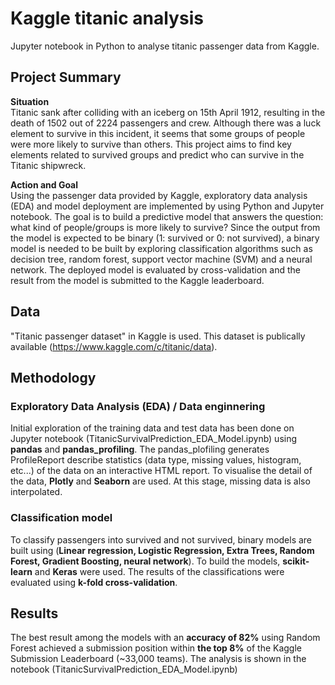 # Kaggle titanic analysis
Jupyter notebook in Python to analyse titanic passenger data from Kaggle.

## Project Summary
**Situation**  
Titanic sank after colliding with an iceberg on 15th April 1912, resulting in the death of 1502 out of 2224 passengers and crew. Although there was a luck element to survive in this incident, it seems that some groups of people were more likely to survive than others. This project aims to find key elements related to survived groups and predict who can survive in the Titanic shipwreck.  
  
**Action and Goal**  
Using the passenger data provided by Kaggle, exploratory data analysis (EDA) and model deployment are implemented by using Python and Jupyter notebook. The goal is to build a predictive model that answers the question: what kind of people/groups is more likely to survive? Since the output from the model is expected to be binary (1: survived or 0: not survived), a binary model is needed to be built by exploring classification algorithms such as decision tree, random forest, support vector machine (SVM) and a neural network. The deployed model is evaluated by cross-validation and the result from the model is submitted to the Kaggle leaderboard.

## Data
"Titanic passenger dataset" in Kaggle is used. This dataset is publically available (https://www.kaggle.com/c/titanic/data).

## Methodology
### Exploratory Data Analysis (EDA) / Data enginnering
Initial exploration of the training data and test data has been done on Jupyter notebook (TitanicSurvivalPrediction_EDA_Model.ipynb) using **pandas** and **pandas_profiling**. The pandas_plofiling generates ProfileReport describe statistics (data type, missing values, histogram, etc...) of the data on an interactive HTML report. To visualise the detail of the data, **Plotly** and **Seaborn** are used. At this stage, missing data is also interpolated.
  
### Classification model
To classify passengers into survived and not survived, binary models are built using (**Linear regression, Logistic Regression, Extra Trees, Random Forest, Gradient Boosting, neural network**). To build the models, **scikit-learn** and **Keras** were used. The results of the classifications were evaluated using **k-fold cross-validation**. 

## Results
The best result among the models with an **accuracy of 82%** using Random Forest achieved a submission position within **the top 8%** of the Kaggle Submission Leaderboard (~33,000 teams). The analysis is shown in the notebook (TitanicSurvivalPrediction_EDA_Model.ipynb)
